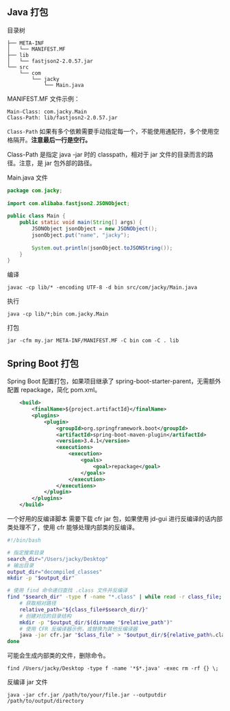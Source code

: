## Java 打包
目录树
```
├── META-INF
│   └── MANIFEST.MF
├── lib
│   └── fastjson2-2.0.57.jar
└── src
    └── com
        └── jacky
            └── Main.java
```

MANIFEST.MF 文件示例：
```
Main-Class: com.jacky.Main  
Class-Path: lib/fastjosn2-2.0.57.jar

```
`Class-Path` 如果有多个依赖需要手动指定每一个，不能使用通配符，多个使用空格隔开。**注意最后一行是空行。** 

Class-Path 是指定 java -jar 时的 classpath，相对于 jar 文件的目录而言的路径。注意，是 jar 包外部的路径。

Main.java 文件
```java
package com.jacky;  
  
import com.alibaba.fastjson2.JSONObject;  
  
public class Main {  
    public static void main(String[] args) {  
        JSONObject jsonObject = new JSONObject();  
        jsonObject.put("name", "jacky");  
  
        System.out.println(jsonObject.toJSONString());  
    }  
}
```

编译
```
javac -cp lib/* -encoding UTF-8 -d bin src/com/jacky/Main.java
```

执行
```
java -cp lib/*;bin com.jacky.Main
```

打包
```
jar -cfm my.jar META-INF/MANIFEST.MF -C bin com -C . lib
```
## Spring Boot 打包
Spring Boot 配置打包，如果项目继承了 spring-boot-starter-parent，无需额外配置 repackage，简化 pom.xml。
```xml
    <build>
        <finalName>${project.artifactId}</finalName>
        <plugins>
            <plugin>
                <groupId>org.springframework.boot</groupId>
                <artifactId>spring-boot-maven-plugin</artifactId>
                <version>3.4.1</version>
                <executions>
                    <execution>
                        <goals>
                            <goal>repackage</goal>
                        </goals>
                    </execution>
                </executions>
            </plugin>
        </plugins>
    </build>
```

一个好用的反编译脚本
需要下载 cfr jar 包，如果使用 jd-gui 进行反编译的话内部类处理不了，使用 cfr 能够处理内部类的反编译。
```bash
#!/bin/bash

# 指定搜索目录
search_dir="/Users/jacky/Desktop"
# 输出目录
output_dir="decompiled_classes"
mkdir -p "$output_dir"

# 使用 find 命令递归查找 .class 文件并反编译
find "$search_dir" -type f -name "*.class" | while read -r class_file; do
    # 获取相对路径
    relative_path="${class_file#$search_dir/}"
    # 创建对应的目录结构
    mkdir -p "$output_dir/$(dirname "$relative_path")"
    # 使用 CFR 反编译器示例，或替换为其他反编译器
    java -jar cfr.jar "$class_file" > "$output_dir/${relative_path%.class}.java"
done
```

可能会生成内部类的文件，删除命令。
```
find /Users/jacky/Desktop -type f -name '*$*.java' -exec rm -rf {} \;
```

反编译 jar 文件
```
java -jar cfr.jar /path/to/your/file.jar --outputdir /path/to/output/directory
```
